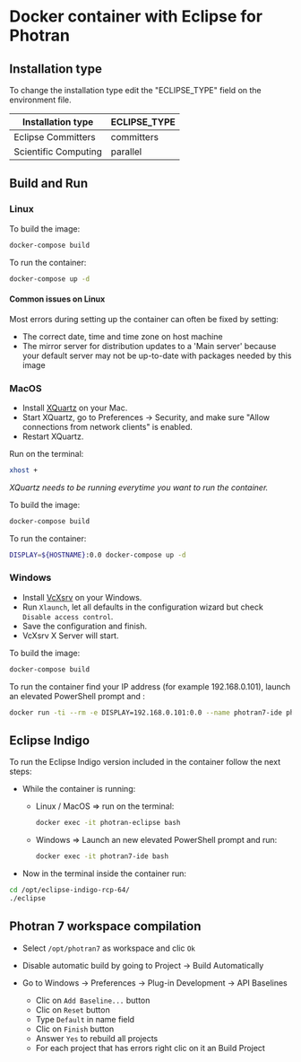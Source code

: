 # Docker container with Eclipse for Photran

## Installation type

To change the installation type edit the "ECLIPSE_TYPE" field on the environment file.

| Installation type | ECLIPSE_TYPE |
| ------------- | ------------- |
| Eclipse Committers | committers |
| Scientific Computing | parallel |

## Build and Run

### Linux

To build the image:

```bash
docker-compose build
```

To run the container:

```bash
docker-compose up -d
```

#### Common issues on Linux
Most errors during setting up the container can often be fixed by setting:
* The correct date, time and time zone on host machine
* The mirror server for distribution updates to a 'Main server' because your default server may not be up-to-date with packages needed by this image


### MacOS

* Install [XQuartz](https://www.xquartz.org/) on your Mac.
* Start XQuartz, go to Preferences -> Security, and make sure "Allow connections from network clients" is enabled.
* Restart XQuartz.

Run on the terminal:

```bash
xhost +
```

*XQuartz needs to be running everytime you want to run the container.*

To build the image:

```bash
docker-compose build
```

To run the container:

```bash
DISPLAY=${HOSTNAME}:0.0 docker-compose up -d
```
### Windows

* Install [VcXsrv](https://sourceforge.net/projects/vcxsrv/) on your Windows.
* Run `Xlaunch`, let all defaults in the configuration wizard but check `Disable access control`.
* Save the configuration and finish.
* VcXsrv X Server will start.

To build the image:

```bash
docker-compose build
```

To run the container find your IP address (for example 192.168.0.101), launch an elevated PowerShell prompt and :

```bash
docker run -ti --rm -e DISPLAY=192.168.0.101:0.0 --name photran7-ide photran-eclipse-image
```

## Eclipse Indigo

To run the Eclipse Indigo version included in the container follow the next steps:

* While the container is running:
    * Linux / MacOS => run on the terminal:
        ```bash
        docker exec -it photran-eclipse bash
        ```

    * Windows => Launch an new elevated PowerShell prompt and run:
    
        ```bash
        docker exec -it photran7-ide bash
        ``` 
 * Now in the terminal inside the container run:
 ```bash
cd /opt/eclipse-indigo-rcp-64/
./eclipse
 ```

## Photran 7 workspace compilation

* Select `/opt/photran7` as workspace and clic `Ok`

* Disable automatic build by going to Project -> Build Automatically

* Go to Windows -> Preferences -> Plug-in Development -> API Baselines
    * Clic on `Add Baseline...` button
    * Clic on `Reset` button
    * Type `Default` in name field
    * Clic on `Finish` button
    * Answer `Yes` to rebuild all projects
    * For each project that has errors right clic on it an Build Project
